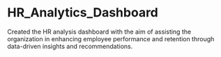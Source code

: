# HR_Analytics_Dashboard
Created the HR analysis dashboard with the aim of assisting the organization in enhancing employee performance and retention through data-driven insights and recommendations.
